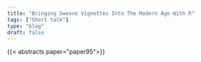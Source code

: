 ```yaml
---
title: "Bringing Sweave Vignettes Into The Modern Age With R"
tags: ["Short talk"]
type: "blog"
draft: false
---
```


{{< abstracts paper="paper95">}}


